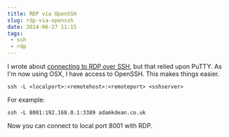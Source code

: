 ```yaml
---
title: RDP via OpenSSH
slug: rdp-via-openssh
date: 2014-06-27 11:15
tags: 
 - ssh
 - rdp
---
```

I wrote about [connecting to RDP over SSH](http://adamkdean.co.uk/blog/read/105/rdp-via-ssh-putty), but that relied upon PuTTY. As I'm now using OSX, I have access to OpenSSH. This makes things easier.

    ssh -L <localport>:<remotehost>:<remoteport> <sshserver>

For example:

    ssh -L 8001:192.168.0.1:3389 adamkdean.co.uk

Now you can connect to local port 8001 with RDP.